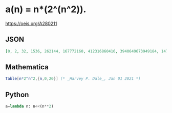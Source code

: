 # a\(n\) \= n\*\(2^\(n^2\)\)\.
https://oeis.org/A280211
## JSON
```JSON
[0, 2, 32, 1536, 262144, 167772160, 412316860416, 3940649673949184, 147573952589676412928, 21760664753063325144711168, 12676506002282294014967032053760, 29243015907268149203883755326167580672, 267608942382367477698428619271780338071764992, 9727754898074489823563726246559579778829887006048256]
```
## Mathematica
```Mathematica
Table[n*2^n^2,{n,0,20}] (* _Harvey P. Dale_, Jan 01 2021 *)
```
## Python
```Python
a=lambda n: n<<(n**2)
```
